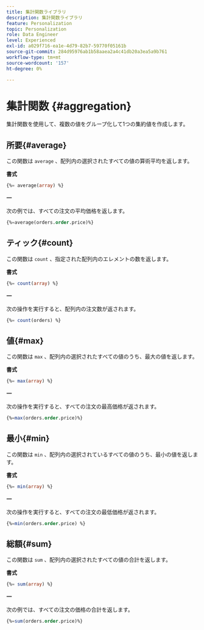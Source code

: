 ```yaml
---
title: 集計関数ライブラリ
description: 集計関数ライブラリ
feature: Personalization
topic: Personalization
role: Data Engineer
level: Experienced
exl-id: a029f716-ea1e-4d79-82b7-59770f05161b
source-git-commit: 284d95976ab1b58aaea2a4c41db20a3ea5a9b761
workflow-type: tm+mt
source-wordcount: '157'
ht-degree: 0%

---
```


# 集計関数 {#aggregation}

集計関数を使用して、複数の値をグループ化して1つの集約値を作成します。

## 所要{#average}

この関数は `average` 、配列内の選択されたすべての値の算術平均を返します。

**書式**

```sql
{%= average(array) %}
```

**一**

次の例では、すべての注文の平均価格を返します。

```sql
{%=average(orders.order.price)%}
```

## ティック{#count}

この関数は `count` 、指定された配列内のエレメントの数を返します。

**書式**

```sql
{%= count(array) %}
```

**一**

次の操作を実行すると、配列内の注文数が返されます。

```sql
{%= count(orders) %}
```

## 値{#max}

この関数は `max` 、配列内の選択されたすべての値のうち、最大の値を返します。

**書式**

```sql
{%= max(array) %}
```

**一**

次の操作を実行すると、すべての注文の最高価格が返されます。

```sql
{%=max(orders.order.price)%}
```

## 最小{#min}

この関数は `min` 、配列内の選択されているすべての値のうち、最小の値を返します。

**書式**

```sql
{%= min(array) %}
```

**一**

次の操作を実行すると、すべての注文の最低価格が返されます。

```sql
{%=min(orders.order.price) %}
```

## 総額{#sum}

この関数は `sum` 、配列内の選択されたすべての値の合計を返します。

**書式**

```sql
{%= sum(array) %}
```

**一**

次の例では、すべての注文の価格の合計を返します。

```sql
{%=sum(orders.order.price)%}
```
